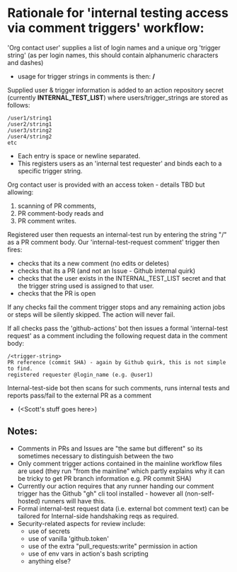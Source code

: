 # Rationale for 'internal testing access via comment triggers' workflow:

'Org contact user' supplies a list of login names and a unique org 'trigger string' (as per login names, this should contain alphanumeric characters and dashes)
- usage for trigger strings in comments is then: **/<trigger-string>**

Supplied user & trigger information is added to an action repository secret (currently **INTERNAL_TEST_LIST**) where users/trigger_strings are stored as follows:

    /user1/string1
    /user2/string1
    /user3/string2
    /user4/string2
    etc

- Each entry is space or newline separated.
- This registers users as an 'internal test requester' and binds each to a specific trigger string.

Org contact user is provided with an access token - details TBD but allowing: 
1. scanning of PR comments, 
2. PR comment-body reads and 
3. PR comment writes.

Registered user then requests an internal-test run by entering the string "/<trigger-string>" as a PR comment body.
Our 'internal-test-request comment' trigger then fires:
- checks that its a new comment (no edits or deletes)
- checks that its a PR (and not an Issue - Github internal quirk)
- checks that the user exists in the INTERNAL_TEST_LIST secret and that the trigger string used is assigned to that user.
- checks that the PR is open

If any checks fail the comment trigger stops and any remaining action jobs or steps will be silently skipped. The action will never fail.

If all checks pass the 'github-actions' bot then issues a formal 'internal-test request' as a comment including the following request data in the comment body: 

    /<trigger-string>
    PR reference (commit SHA) - again by Github quirk, this is not simple to find.
    registered requester @login_name (e.g. @user1)

Internal-test-side bot then scans for such comments, runs internal tests and reports pass/fail to the external PR as a comment
- (<Scott's stuff goes here>)

## Notes:

- Comments in PRs and Issues are "the same but different" so its sometimes necessary to distinguish between the two
- Only comment trigger actions contained in the mainline workflow files are used (they run "from the mainline" which partly explains why it can be tricky to get PR branch information e.g. PR commit SHA) 
- Currently our action requires that any runner handing our comment trigger has the Github "gh" cli tool installed - however all (non-self-hosted) runners will have this.
- Formal internal-test request data (i.e. external bot comment text) can be tailored for Internal-side handshaking reqs as required.
- Security-related aspects for review include:
  - use of secrets
  - use of vanilla 'github.token'
  - use of the extra "pull_requests:write" permission in action
  - use of env vars in action's bash scripting
  - anything else?
